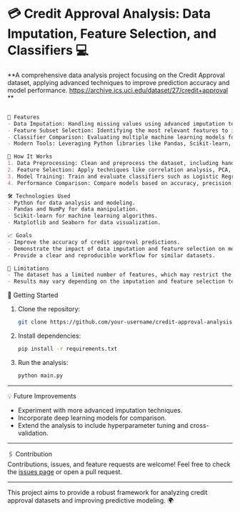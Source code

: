 # 💳 Credit Approval Analysis: Data Imputation, Feature Selection, and Classifiers 💻  
**A comprehensive data analysis project focusing on the Credit Approval dataset, applying advanced techniques to improve prediction accuracy and model performance.
https://archive.ics.uci.edu/dataset/27/credit+approval **  

```markdown

🧠 Features  
- Data Imputation: Handling missing values using advanced imputation techniques.  
- Feature Subset Selection: Identifying the most relevant features to improve model efficiency.  
- Classifier Comparison: Evaluating multiple machine learning models for credit approval prediction.  
- Modern Tools: Leveraging Python libraries like Pandas, Scikit-learn, and Seaborn for analysis and visualization.  

🚀 How It Works  
1. Data Preprocessing: Clean and preprocess the dataset, including handling missing values and encoding categorical variables.  
2. Feature Selection: Apply techniques like correlation analysis, PCA, or recursive feature elimination to select the best features.  
3. Model Training: Train and evaluate classifiers such as Logistic Regression, Random Forest, and SVM.  
4. Performance Comparison: Compare models based on accuracy, precision, recall, and F1-score.  

🛠️ Technologies Used  
- Python for data analysis and modeling.  
- Pandas and NumPy for data manipulation.  
- Scikit-learn for machine learning algorithms.  
- Matplotlib and Seaborn for data visualization.  

📈 Goals  
- Improve the accuracy of credit approval predictions.  
- Demonstrate the impact of data imputation and feature selection on model performance.  
- Provide a clear and reproducible workflow for similar datasets.  

🚧 Limitations  
- The dataset has a limited number of features, which may restrict the complexity of the analysis.  
- Results may vary depending on the imputation and feature selection techniques used.  

```

🌟 Getting Started  
1. Clone the repository:  
   ```bash  
   git clone https://github.com/your-username/credit-approval-analysis.git  
   ```  
2. Install dependencies:  
   ```bash  
   pip install -r requirements.txt  
   ```  
3. Run the analysis:  
   ```bash  
   python main.py  
   ```  

---

💡 Future Improvements  
- Experiment with more advanced imputation techniques.  
- Incorporate deep learning models for comparison.  
- Extend the analysis to include hyperparameter tuning and cross-validation.  

---

🖇️ Contribution  
Contributions, issues, and feature requests are welcome! Feel free to check the [issues page](https://github.com/your-username/credit-approval-analysis/issues) or open a pull request.  

---

This project aims to provide a robust framework for analyzing credit approval datasets and improving predictive modeling. 🌍  
